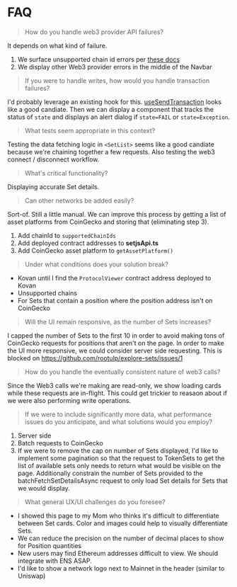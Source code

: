 # FAQ

> How do you handle web3 provider API failures?

It depends on what kind of failure.
1. We surface unsupported chain id errors per [these docs](https://github.com/NoahZinsmeister/web3-react/tree/v6/docs#unsupportedchainiderror)
1. We display other Web3 provider errors in the middle of the Navbar

> If you were to handle writes, how would you handle transaction failures?

I'd probably leverage an existing hook for this. [useSendTransaction](https://usedapp.readthedocs.io/en/latest/core.html#usesendtransaction) looks like a good candiate. Then we can display a component that tracks the status of `state` and displays an alert dialog if `state=FAIL` or `state=Exception`.

> What tests seem appropriate in this context?

Testing the data fetching logic in `<SetList>` seems like a good candiate because we're chaining together a few requests. Also testing the web3 connect / disconnect workflow.

> What's critical functionality?

Displaying accurate Set details.

> Can other networks be added easily?

Sort-of. Still a little manual. We can improve this process by getting a list of asset platforms from CoinGecko and storing that (eliminating step 3).

1. Add chainId to `supportedChainIds`
1. Add deployed contract addresses to **setjsApi.ts**
1. Add CoinGecko asset platform to `getAssetPlatform()`

> Under what conditions does your solution break?

- Kovan until I find the `ProtocolViewer` contract address deployed to Kovan
- Unsupported chains
- For Sets that contain a position where the position address isn't on CoinGecko

> Will the UI remain responsive, as the number of Sets increases?

I capped the number of Sets to the first 10 in order to avoid making tons of CoinGecko requests for positions that aren't on the page. In order to make the UI more responsive, we could consider server side requesting. This is blocked on https://github.com/rootulp/explore-sets/issues/1

> How do you handle the eventually consistent nature of web3 calls?

Since the Web3 calls we're making are read-only, we show loading cards while these requests are in-flight. This could get trickier to reasaon about if we were also performing write operations.

> If we were to include significantly more data, what performance issues do you anticipate, and what solutions would you employ?

1. Server side
1. Batch requests to CoinGecko
1. If we were to remove the cap on number of Sets displayed, I'd like to implement some pagination so that the request to TokenSets to get the list of available sets only needs to return what would be visible on the page. Additionally constrain the number of Sets provided to the batchFetchSetDetailsAsync request to only load Set details for Sets that we would display.

> What general UX/UI challenges do you foresee?

- I showed this page to my Mom who thinks it's difficult to differentiate between Set cards. Color and images could help to visually differentiate Sets.
- We can reduce the precision on the number of decimal places to show for Position quantities
- New users may find Ethereum addresses difficult to view. We should integrate with ENS ASAP.
- I'd like to show a network logo next to Mainnet in the header (similar to Uniswap)
